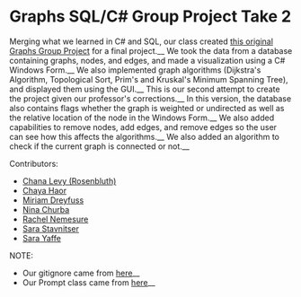 # Graphs SQL/C# Group Project Take 2

Merging what we learned in C# and SQL, our class created [this original Graphs Group Project](https://github.com/RachelRebecca/GraphsClassProject) for a final project.__
We took the data from a database containing graphs, nodes, and edges, and made a visualization using a C# Windows Form.__
We also implemented graph algorithms (Dijkstra's Algorithm, Topological Sort, Prim's and Kruskal's Minimum Spanning Tree), and displayed them using the GUI.__
This is our second attempt to create the project given our professor's corrections.__
In this version, the database also contains flags whether the graph is weighted or undirected as well as the relative location of the node in the Windows Form.__
We also added capabilities to remove nodes, add edges, and remove edges so the user can see how this affects the algorithms.__
We also added an algorithm to check if the current graph is connected or not.__

Contributors: 
- [Chana Levy (Rosenbluth)](https://github.com/clrosenbluth)
- [Chaya Haor](https://github.com/chayahaor)
- [Miriam Dreyfuss](https://github.com/MDreyfuss)
- [Nina Churba](https://github.com/nbildiri)
- [Rachel Nemesure](https://github.com/RachelRebecca)
- [Sara Stavnitser](https://github.com/sarastavnitser)
- [Sara Yaffe](https://github.com/SaraYaffe)

NOTE: 
- Our gitignore came from [here](https://github.com/github/gitignore/blob/main/VisualStudio.gitignore)__
- Our Prompt class came from [here](https://stackoverflow.com/questions/5427020/prompt-dialog-in-windows-forms)__
